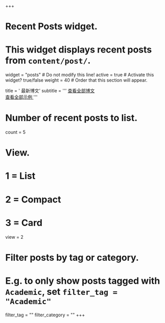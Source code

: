 +++
# Recent Posts widget.
# This widget displays recent posts from `content/post/`.
widget = "posts"  # Do not modify this line!
active = true  # Activate this widget? true/false
weight = 40  # Order that this section will appear.

title = '<i class="fas fa-blog"></i> 最新博文'
subtitle = '''
[查看全部博文 <i class="fas fa-angle-right"></i>](/blog/)
<br/>
[查看全部示例 <i class="fas fa-angle-right"></i>](/example/)
'''


# Number of recent posts to list.
count = 5

# View.
#   1 = List
#   2 = Compact
#   3 = Card
view = 2

# Filter posts by tag or category.
#  E.g. to only show posts tagged with `Academic`, set `filter_tag = "Academic"`
filter_tag = ""
filter_category = ""
+++

